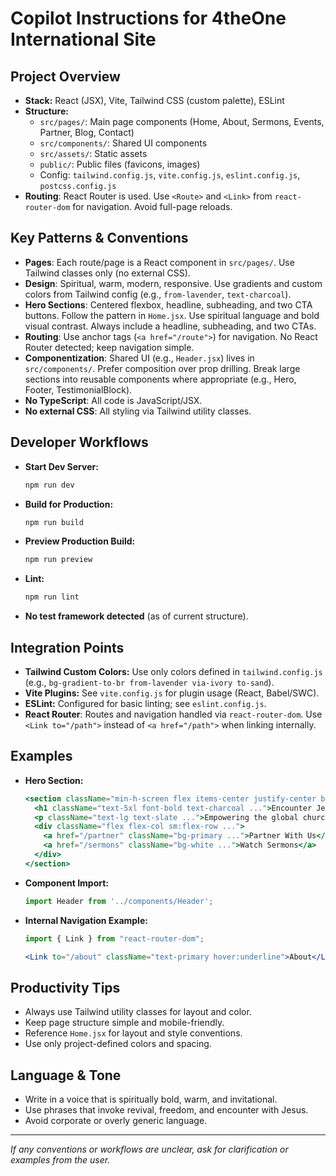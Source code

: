 # Copilot Instructions for 4theOne International Site

## Project Overview
- **Stack:** React (JSX), Vite, Tailwind CSS (custom palette), ESLint
- **Structure:**
  - `src/pages/`: Main page components (Home, About, Sermons, Events, Partner, Blog, Contact)
  - `src/components/`: Shared UI components
  - `src/assets/`: Static assets
  - `public/`: Public files (favicons, images)
  - Config: `tailwind.config.js`, `vite.config.js`, `eslint.config.js`, `postcss.config.js`
- **Routing**: React Router is used. Use `<Route>` and `<Link>` from `react-router-dom` for navigation. Avoid full-page reloads.

## Key Patterns & Conventions
- **Pages**: Each route/page is a React component in `src/pages/`. Use Tailwind classes only (no external CSS).
- **Design**: Spiritual, warm, modern, responsive. Use gradients and custom colors from Tailwind config (e.g., `from-lavender`, `text-charcoal`).
- **Hero Sections**: Centered flexbox, headline, subheading, and two CTA buttons. Follow the pattern in `Home.jsx`. Use spiritual language and bold visual contrast. Always include a headline, subheading, and two CTAs.
- **Routing**: Use anchor tags (`<a href="/route">`) for navigation. No React Router detected; keep navigation simple.
- **Componentization**: Shared UI (e.g., `Header.jsx`) lives in `src/components/`. Prefer composition over prop drilling. Break large sections into reusable components where appropriate (e.g., Hero, Footer, TestimonialBlock).
- **No TypeScript**: All code is JavaScript/JSX.
- **No external CSS**: All styling via Tailwind utility classes.

## Developer Workflows
- **Start Dev Server:**
  ```sh
  npm run dev
  ```
- **Build for Production:**
  ```sh
  npm run build
  ```
- **Preview Production Build:**
  ```sh
  npm run preview
  ```
- **Lint:**
  ```sh
  npm run lint
  ```
- **No test framework detected** (as of current structure).

## Integration Points
- **Tailwind Custom Colors:** Use only colors defined in `tailwind.config.js` (e.g., `bg-gradient-to-br from-lavender via-ivory to-sand`).
- **Vite Plugins:** See `vite.config.js` for plugin usage (React, Babel/SWC).
- **ESLint:** Configured for basic linting; see `eslint.config.js`.
- **React Router**: Routes and navigation handled via `react-router-dom`. Use `<Link to="/path">` instead of `<a href="/path">` when linking internally.

## Examples
- **Hero Section:**
  ```jsx
  <section className="min-h-screen flex items-center justify-center bg-gradient-to-br from-lavender via-ivory to-sand ...">
    <h1 className="text-5xl font-bold text-charcoal ...">Encounter Jesus...</h1>
    <p className="text-lg text-slate ...">Empowering the global church...</p>
    <div className="flex flex-col sm:flex-row ...">
      <a href="/partner" className="bg-primary ...">Partner With Us</a>
      <a href="/sermons" className="bg-white ...">Watch Sermons</a>
    </div>
  </section>
  ```
- **Component Import:**
  ```jsx
  import Header from '../components/Header';
  ```
- **Internal Navigation Example:**
  ```jsx
  import { Link } from "react-router-dom";
  
  <Link to="/about" className="text-primary hover:underline">About</Link>
  ```

## Productivity Tips
- Always use Tailwind utility classes for layout and color.
- Keep page structure simple and mobile-friendly.
- Reference `Home.jsx` for layout and style conventions.
- Use only project-defined colors and spacing.

## Language & Tone
- Write in a voice that is spiritually bold, warm, and invitational.
- Use phrases that invoke revival, freedom, and encounter with Jesus.
- Avoid corporate or overly generic language.

---
_If any conventions or workflows are unclear, ask for clarification or examples from the user._

